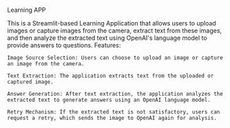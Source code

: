 Learning APP

This is a Streamlit-based Learning Application that allows users to upload images or capture images from the camera, extract text from these images, and then analyze the extracted text using OpenAI's language model to provide answers to questions.
Features:

    Image Source Selection: Users can choose to upload an image or capture an image from the camera.

    Text Extraction: The application extracts text from the uploaded or captured image.

    Answer Generation: After text extraction, the application analyzes the extracted text to generate answers using an OpenAI language model.

    Retry Mechanism: If the extracted text is not satisfactory, users can request a retry, which sends the image to OpenAI again for analysis.
